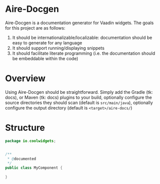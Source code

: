 # Aire-Docgen

Aire-Docgen is a documentation generator for Vaadin widgets.  The goals for this project are as follows:

1. It should be internationalizable/localizable: documentation should be easy to generate for any language
1. It should support running/displaying snippets
1. It should facilitate literate programming (i.e. the documentation should be embeddable within the code) 

# Overview

Using Aire-Docgen should be straightforward.  Simply add the Gradle (tk: docs), or Maven (tk: docs) plugins to your
build, optionally configure the source directories they should scan (default is `src/main/java`), optionally
configure the output directory (default is `<target>/aire-docs/`)

# Structure

```java
package io.coolwidgets;


/**
 * @documented
 */
public class MyComponent {
  
}


```